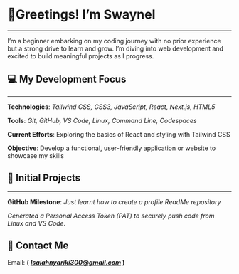 # 👋Greetings! I’m Swaynel
___
I’m a beginner embarking on my coding journey with no prior experience but a strong drive to learn and grow. I’m diving into web development and excited to build meaningful projects as I progress.

## 💻 My Development Focus
___
**Technologies**: *Tailwind CSS, CSS3, JavaScript, React, Next.js, HTML5*

**Tools**: *Git, GitHub, VS Code, Linux, Command Line, Codespaces*

**Current Efforts**: Exploring the basics of React and styling with Tailwind CSS

**Objective**: Develop a functional, user-friendly application or website to showcase my skills

## 🌱 Initial Projects
___
**GitHub Milestone**: *Just learnt how to create a profile ReadMe repository*

*Generated a Personal Access Token (PAT) to securely push code from Linux and VS Code.*


## **📧 Contact Me**

Email: **( *Isaiahnyariki300@gmail.com* )**
